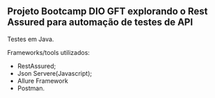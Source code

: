 ## Projeto Bootcamp DIO GFT explorando o Rest Assured para automação de testes de API

Testes em Java.

Frameworks/tools utilizados:
* RestAssured;
* Json Servere(Javascript);
* Allure Framework
* Postman.
